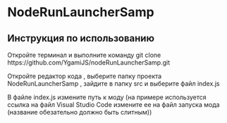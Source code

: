 <h1>NodeRunLauncherSamp</h1>
<h2>Инструкция по использованию</h2>
<div>
<p>
  Откройте терминал и выполните команду git clone https://github.com/YgamiJS/nodeRunLauncherSamp.git 
</p>
<p>
  Откройте редактор кода , выберите папку проекта NodeRunLauncherSamp , зайдите в папку src и выберите файл index.js  
</p>
<p>
  В файле index.js измените путь к моду (на примере используется ссылка на файл Visual Studio Code измените ее на файл запуска мода (<span>название обезательно</span> должно быть слитным))
</p>
</div>

